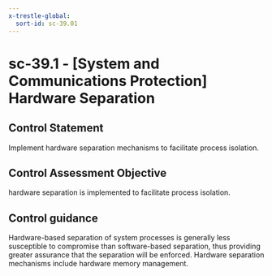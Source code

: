 ```yaml
---
x-trestle-global:
  sort-id: sc-39.01
---
```


# sc-39.1 - \[System and Communications Protection\] Hardware Separation

## Control Statement

Implement hardware separation mechanisms to facilitate process isolation.

## Control Assessment Objective

hardware separation is implemented to facilitate process isolation.

## Control guidance

Hardware-based separation of system processes is generally less susceptible to compromise than software-based separation, thus providing greater assurance that the separation will be enforced. Hardware separation mechanisms include hardware memory management.
